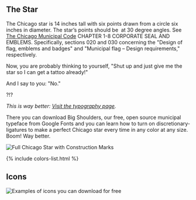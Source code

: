 ## The Star

The Chicago star is 14 inches tall with six points drawn from a circle six inches in diameter. The star’s points should be  at 30 degree angles.
See [The Chicago Municipal Code](http://library.amlegal.com/nxt/gateway.dll/Illinois/chicago_il/municipalcodeofchicago?f=templates$fn=default.htm$3.0$vid=amlegal:chicago_il) CHAPTER 1-8 CORPORATE SEAL AND EMBLEMS. Specifically, sections 020 and 030 concerning the "Design of flag, emblems and badges" and "Municipal flag – Design requirements," respectively.

Now, you are probably thinking to yourself, "Shut up and just give me the star so I can get a tattoo already!"

And I say to you: "No."

?!?

*This is way better: [Visit the typography page](/typography).*

There you can download Big Shoulders, our free, open source municipal typeface from Google Fonts and you can learn how to turn on discretionary-ligatures to make a perfect Chicago star every time in any color at any size. Boom! Way better.

![Full Chicago Star with Construction Marks](/assets/img/full-star-with-circles.png)




{% include colors-list.html %}


## Icons
![Examples of icons you can download for free](/assets/img/icon-examples.png)


